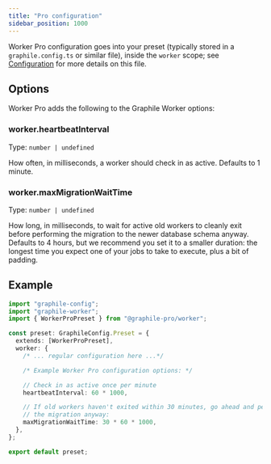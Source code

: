 ```yaml
---
title: "Pro configuration"
sidebar_position: 1000
---
```


Worker Pro configuration goes into your preset (typically stored in a
`graphile.config.ts` or similar file), inside the `worker` scope; see
[Configuration](../config.md) for more details on this file.

## Options

Worker Pro adds the following to the Graphile Worker options:

### worker.heartbeatInterval

Type: `number | undefined`

How often, in milliseconds, a worker should check in as active. Defaults to 1
minute.

<!--

### worker.sweepInterval

Type: `number | undefined`

How often, in milliseconds, to check for and release inactive workers. Defaults
to 3 minutes.

### worker.sweepThreshold

Type: `number | undefined`

How many milliseconds, since the last emitted heartbeat, may elapse before that
worker is considered inactive and eligible to be force-released. Defaults to 4
hours, but we recommend you set it to a shorter time &mdash; how long you think
a legitimate networking interruption might last where tasks may still
successfully complete.

-->

### worker.maxMigrationWaitTime

Type: `number | undefined`

How long, in milliseconds, to wait for active old workers to cleanly exit before
performing the migration to the newer database schema anyway. Defaults to 4
hours, but we recommend you set it to a smaller duration: the longest time you
expect one of your jobs to take to execute, plus a bit of padding.

## Example

```ts title="graphile.config.ts"
import "graphile-config";
import "graphile-worker";
import { WorkerProPreset } from "@graphile-pro/worker";

const preset: GraphileConfig.Preset = {
  extends: [WorkerProPreset],
  worker: {
    /* ... regular configuration here ...*/

    /* Example Worker Pro configuration options: */

    // Check in as active once per minute
    heartbeatInterval: 60 * 1000,

    // If old workers haven't exited within 30 minutes, go ahead and perform
    // the migration anyway:
    maxMigrationWaitTime: 30 * 60 * 1000,
  },
};

export default preset;
```

<!--
```
    // Check for and force-release inactive workers every 3 minutes
    sweepInterval: 3 * 60 * 1000,

    // Workers are deemed "inactive" 10 minutes after their last heartbeat
    sweepThreshold: 10 * 60 * 1000,
```
-->
